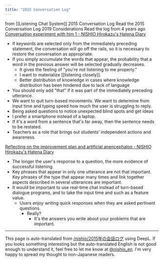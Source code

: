 ```yaml
---
title: "2015 Conversation Log"
---
```


from  [[Listening Chat System]]
2015 Conversation Log
Read the 2015 Conversation Log 2019 Considerations
Read the log from 4 years ago
[Conversation experiment with him 1 - NISHIO Hirokazu's Hatena Diary](https://nishiohirokazu.hatenadiary.org/entry/20150117/1421425021)
- If keywords are selected only from the immediately preceding statement, the conversation will go off the rails, so it is necessary to restore the conversation as appropriate.
- If you simply accumulate the words that appear, the probability that a word in the previous answer will be selected gradually decreases.
    - It gives the feeling of "you're not listening to me properly."
    - I want to materialize [[listening closely]].
    - Better distribution of knowledge in cases where knowledge distribution has been hindered due to lack of language
- You should only add "that" if it was part of the immediately preceding utterance.
- We want to quit turn-based movements. We want to determine from input time and typing speed how much the user is struggling to reply.
- Being asked questions to notice unexpected blind spots and get ideas
- I prefer a smartphone instead of a laptop.
- If it's a word from a sentence that's far away, then the sentence needs to be restated.
- Teachers as a role that brings out students' independent actions and awareness.

[Reflecting on the improvement plan and artificial anencephalon - NISHIO Hirokazu's Hatena Diary](https://nishiohirokazu.hatenadiary.org/entry/20150117/1421504944)
- The longer the user's response to a question, the more evidence of successful listening.
- Key phrases that appear in only one utterance are not that important. Key phrases of the type that appear many times and link together aspects described in several utterances are important.
- It would be important to use real-time chat instead of turn-based dialogue programs, and to take the input time and such as a feature value.
    - Users enjoy writing quick responses when they are asked pertinent questions.
        - Really?
            - It's the answers you write about your problems that are important.

---
This page is auto-translated from [/nishio/2015年の会話ログ](https://scrapbox.io/nishio/2015年の会話ログ) using DeepL. If you looks something interesting but the auto-translated English is not good enough to understand it, feel free to let me know at [@nishio_en](https://twitter.com/nishio_en). I'm very happy to spread my thought to non-Japanese readers.